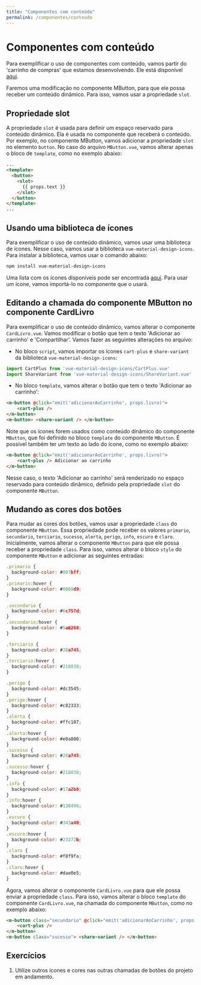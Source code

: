 ```yaml
---
title: "Componentes com conteúdo"
permalink: /componentes/conteudo
---
```


# Componentes com conteúdo

Para exemplificar o uso de componentes com conteúdo, vamos partir do 'carrinho de compras' que estamos desenvolvendo. Ele está disponível [aqui](https://github.com/eduardo-da-silva/shopping-cart-2infos-2023).

Faremos uma modificação no componente MButton, para que ele possa receber um conteúdo dinâmico. Para isso, vamos usar a propriedade `slot`.

## Propriedade slot

A propriedade `slot` é usada para definir um espaço reservado para conteúdo dinâmico. Ela é usada no componente que receberá o conteúdo. Por exemplo, no componente MButton, vamos adicionar a propriedade `slot` no elemento `button`. No caso do arquivo `MButton.vue`, vamos alterar apenas o bloco de `template`, como no exemplo abaixo:

```html
...
<template>
  <button>
    <slot>
      {{ props.text }}
    </slot>
  </button>
</template>
...
```

## Usando uma biblioteca de ícones

Para exemplificar o uso de conteúdo dinâmico, vamos usar uma biblioteca de ícones. Nesse caso, vamos usar a biblioteca `vue-material-design-icons`. Para instalar a biblioteca, vamos usar o comando abaixo:

```bash
npm install vue-material-design-icons
``` 

Uma lista com os ícones disponíveis pode ser encontrada [aqui](https://pictogrammers.com/library/mdi/). Para usar um ícone, vamos importá-lo no componente que o usará. 

## Editando a chamada do componente MButton no componente CardLivro

Para exemplificar o uso de conteúdo dinâmico, vamos alterar o componente `CardLivro.vue`. Vamos modificar o botão que tem o texto 'Adicionar ao carrinho' e 'Compartilhar'. Vamos fazer as seguintes alterações no arquivo:

* No bloco `script`, vamos importar os ícones `cart-plus` e `share-variant` da biblioteca `vue-material-design-icons`:

```js
import CartPlus from 'vue-material-design-icons/CartPlus.vue'
import ShareVariant from 'vue-material-design-icons/ShareVariant.vue'
```

* No bloco `template`, vamos alterar o botão que tem o texto 'Adicionar ao carrinho':

```html
<m-button @click="emit('adicionarAoCarrinho', props.livro)">
    <cart-plus />
</m-button>
<m-button> <share-variant /> </m-button>
```

Note que os ícones forem usados como conteúdo dinâmico do componente `MButton`, que foi definido no bloco `template` do componente `MButton`. É possível também ter um texto ao lado do ícone, como no exemplo abaixo:

```html
<m-button @click="emit('adicionarAoCarrinho', props.livro)">
    <cart-plus /> Adicionar ao carrinho
</m-button>
```

Nesse caso, o texto 'Adicionar ao carrinho' será renderizado no espaço reservado para conteúdo dinâmico, definido pela propriedade `slot` do componente `MButton`.

## Mudando as cores dos botões

Para mudar as cores dos botões, vamos usar a propriedade `class` do componente `MButton`. Essa propriedade pode receber os valores `primario`, `secundario`, `terciario`, `sucesso`, `alerta`, `perigo`, `info`, `escuro` e `claro`. Inicialmente, vamos alterar o componente `MButton` para que ele possa receber a propriedade `class`. Para isso, vamos alterar o bloco `style` do componente `MButton` e adicionar as seguintes entradas:

```js
.primario {
  background-color: #007bff;
}
.primario:hover {
  background-color: #0069d9;
}

.secundario {
  background-color: #6c757d;
}
.secundario:hover {
  background-color: #5a6268;
}

.terciario {
  background-color: #28a745;
}
.terciario:hover {
  background-color: #218838;
}

.perigo {
  background-color: #dc3545;
}
.perigo:hover {
  background-color: #c82333;
}
.alerta {
  background-color: #ffc107;
}
.alerta:hover {
  background-color: #e0a800;
}
.sucesso {
  background-color: #28a745;
}
.sucesso:hover {
  background-color: #218838;
}
.info {
  background-color: #17a2b8;
}
.info:hover {
  background-color: #138496;
}
.escuro {
  background-color: #343a40;
}
.escuro:hover {
  background-color: #23272b;
}
.claro {
  background-color: #f8f9fa;
}
.claro:hover {
  background-color: #dae0e5;
}
```

Agora, vamos alterar o componente `CardLivro.vue` para que ele possa enviar a propriedade `class`. Para isso, vamos alterar o bloco `template` do componente `CardLivro.vue`, na chamada do componente `MButton`, como no exemplo abaixo:

```html
<m-button class="secundario" @click="emit('adicionarAoCarrinho', props.livro)">
    <cart-plus />   
</m-button>
<m-button class="sucesso"> <share-variant /> </m-button>
```

## Exercícios

1. Utilize outros ícones e cores nas outras chamadas de botões do projeto em andamento.